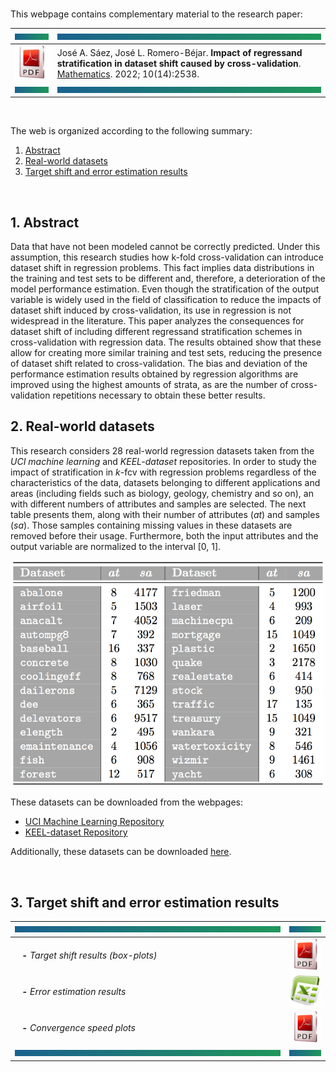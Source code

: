 <br>

This webpage contains complementary material to the research paper:

| <a href="#img1"><img src="bannercolor.jpg" width="100" height="10"></a>| <a href="#img1"><img src="bannercolor.jpg" width="750" height="10"></a>|
|:---|:---|
|[<img src="icon-pdf.png" width="150">](https://www.mdpi.com/2227-7390/10/14/2538)|José A. Sáez, José L. Romero-Béjar. **Impact of regressand stratification in dataset shift caused by cross-validation**. [Mathematics](https://www.mdpi.com/journal/mathematics). 2022; 10(14):2538.|
| <a href="#img1"><img src="bannercolor.jpg" width="100" height="10"></a>| <a href="#img1"><img src="bannercolor.jpg" width="750" height="10"></a>|

<br>

The web is organized according to the following summary:

1. [Abstract](#Abstract)
2. [Real-world datasets](#Datasets)
3. [Target shift and error estimation results](#Performance)

<br>
 
## <a name="Abstract"></a> 1. Abstract
Data that have not been modeled cannot be correctly predicted. Under this assumption, this research studies how k-fold cross-validation can introduce dataset shift in regression problems. This fact implies data distributions in the training and test sets to be different and, therefore, a deterioration of the model performance estimation. Even though the stratification of the output variable is widely used in the field of classification to reduce the impacts of dataset shift induced by cross-validation, its use in regression is not widespread in the literature. This paper analyzes the consequences for dataset shift of including different regressand stratification schemes in cross-validation with regression data. The results obtained show that these allow for creating more similar training and test sets, reducing
the presence of dataset shift related to cross-validation. The bias and deviation of the performance estimation results obtained by regression algorithms are improved using the highest amounts of strata, as are the number of cross-validation repetitions necessary to obtain these better results.
 
## <a name="Datasets"></a> 2. Real-world datasets

This research considers 28 real-world regression datasets taken from the *UCI
machine learning* and *KEEL-dataset* repositories. In order to study the impact of stratification in *k*-fcv with regression problems regardless of the characteristics of the data, datasets belonging to different applications and areas (including fields such as biology, geology, chemistry and so on), an with different numbers of attributes and samples are selected. The next table presents them, along with their number of attributes (*at*) and samples (*sa*). Those samples containing missing values in these datasets are removed before their usage. Furthermore, both the input attributes and the output variable are normalized to the interval [0, 1].

<center>
<a href="#img2"><img src="data.png" width="500"></a>
</center>

These datasets can be downloaded from the webpages:
- [UCI Machine Learning Repository](https://archive.ics.uci.edu/ml/index.php)
- [KEEL-dataset Repository](http://www.keel.es)

Additionally, these datasets can be downloaded [here](https://github.com/joseasaezm/scvreg/raw/main/docs/data.zip).

<br>

## <a name="Performance"></a> 3. Target shift and error estimation results

|<a href="#img1"><img src="bannercolor.jpg" width="750" height="10"></a>|<a href="#img1"><img src="bannercolor.jpg" width="100" height="10"></a>|
|:---|:---:|
|&nbsp;&nbsp;&nbsp;**-** *Target shift results (box-plots)* | [<img src="icon-pdf.png" width="50">](https://github.com/joseasaezm/scvreg/raw/main/docs/targetshift-bp.pdf)|
|&nbsp;&nbsp;&nbsp;**-** *Error estimation results* | [<img src="icon-excel.png" width="50">](https://github.com/joseasaezm/scvreg/raw/main/docs/performance.xls)|
|&nbsp;&nbsp;&nbsp;**-** *Convergence speed plots* | [<img src="icon-pdf.png" width="50">](https://github.com/joseasaezm/scvreg/raw/main/docs/convergence.pdf)|
|<a href="#img1"><img src="bannercolor.jpg" width="750" height="10"></a>|<a href="#img1"><img src="bannercolor.jpg" width="100" height="10"></a>|
